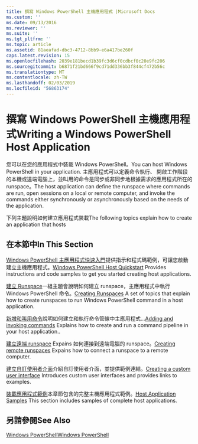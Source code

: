 ```yaml
---
title: 撰寫 Windows PowerShell 主機應用程式 |Microsoft Docs
ms.custom: ''
ms.date: 09/13/2016
ms.reviewer: ''
ms.suite: ''
ms.tgt_pltfrm: ''
ms.topic: article
ms.assetid: 81aeafad-dbc3-4712-8bb9-e6a417be260f
caps.latest.revision: 15
ms.openlocfilehash: 2039e181becd1b39fc3d6cf0cdbcf0c20e9fc206
ms.sourcegitcommit: b6871f21bd666f9cd71dd336bb3f844cf472b56c
ms.translationtype: MT
ms.contentlocale: zh-TW
ms.lasthandoff: 02/03/2019
ms.locfileid: "56863174"
---
```

# <a name="writing-a-windows-powershell-host-application"></a><span data-ttu-id="44332-102">撰寫 Windows PowerShell 主機應用程式</span><span class="sxs-lookup"><span data-stu-id="44332-102">Writing a Windows PowerShell Host Application</span></span>

<span data-ttu-id="44332-103">您可以在您的應用程式中裝載 Windows PowerShell。</span><span class="sxs-lookup"><span data-stu-id="44332-103">You can host Windows PowerShell in your application.</span></span> <span data-ttu-id="44332-104">主應用程式可以定義命令執行、 開啟工作階段的本機或遠端電腦上，並叫用的命令是同步或非同步地根據需求的應用程式所在的 runspace。</span><span class="sxs-lookup"><span data-stu-id="44332-104">The host application can define the runspace where commands are run, open sessions on a local or remote computer, and invoke the commands either synchronously or asynchronously based on the needs of the application.</span></span>

<span data-ttu-id="44332-105">下列主題說明如何建立應用程式裝載</span><span class="sxs-lookup"><span data-stu-id="44332-105">The following topics explain how to create an application that hosts</span></span>

## <a name="in-this-section"></a><span data-ttu-id="44332-106">在本節中</span><span class="sxs-lookup"><span data-stu-id="44332-106">In This Section</span></span>

<span data-ttu-id="44332-107">[Windows PowerShell 主應用程式快速入門](./windows-powershell-host-quickstart.md)提供指示和程式碼範例，可讓您啟動 建立主機應用程式。</span><span class="sxs-lookup"><span data-stu-id="44332-107">[Windows PowerShell Host Quickstart](./windows-powershell-host-quickstart.md) Provides instructions and code samples to get you started creating host applications.</span></span>

<span data-ttu-id="44332-108">[建立 Runspace](./creating-runspaces.md)一組主題會說明如何建立 runspace，主應用程式中執行 Windows PowerShell 命令。</span><span class="sxs-lookup"><span data-stu-id="44332-108">[Creating Runspaces](./creating-runspaces.md) A set of topics that explain how to create runspaces to run Windows PowerShell command in a host application.</span></span>

<span data-ttu-id="44332-109">[新增和叫用命令](./adding-and-invoking-commands.md)說明如何建立和執行命令管線中主應用程式...</span><span class="sxs-lookup"><span data-stu-id="44332-109">[Adding and invoking commands](./adding-and-invoking-commands.md) Explains how to create and run a command pipeline in your host application..</span></span>

<span data-ttu-id="44332-110">[建立遠端 runspace](./creating-remote-runspaces.md) Expains 如何連接到遠端電腦的 runspace。</span><span class="sxs-lookup"><span data-stu-id="44332-110">[Creating remote runspaces](./creating-remote-runspaces.md) Expains how to connect a runspace to a remote computer.</span></span>

<span data-ttu-id="44332-111">[建立自訂使用者介面](./creating-a-custom-user-interface.md)介紹自訂使用者介面，並提供範例連結。</span><span class="sxs-lookup"><span data-stu-id="44332-111">[Creating a custom user interface](./creating-a-custom-user-interface.md) Introduces custom user interfaces and provides links to examples.</span></span>

<span data-ttu-id="44332-112">[裝載應用程式範例](./host-application-samples.md)本章節包含的完整主機應用程式範例。</span><span class="sxs-lookup"><span data-stu-id="44332-112">[Host Application Samples](./host-application-samples.md) This section includes samples of complete host applications.</span></span>

## <a name="see-also"></a><span data-ttu-id="44332-113">另請參閱</span><span class="sxs-lookup"><span data-stu-id="44332-113">See Also</span></span>

[<span data-ttu-id="44332-114">Windows PowerShell</span><span class="sxs-lookup"><span data-stu-id="44332-114">Windows PowerShell</span></span>](http://msdn.microsoft.com/en-us/b41a2af3-aec1-402d-8e18-c2c26be461ff)